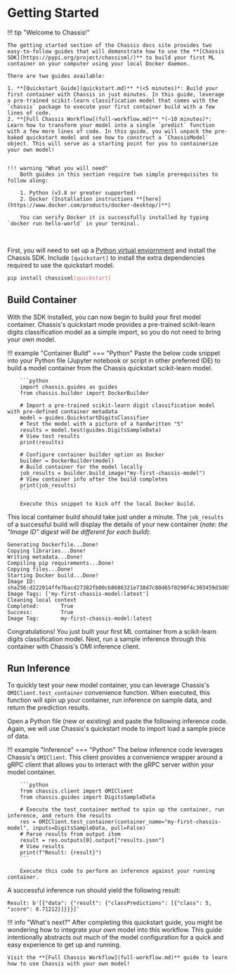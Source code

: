 
# Getting Started

!!! tip "Welcome to Chassis!"

    The getting started section of the Chassis docs site provides two easy-to-follow guides that will demonstrate how to use the **[Chassis SDK](https://pypi.org/project/chassisml/)** to build your first ML container on your computer using your local Docker daemon.

    There are two guides available:

    1. **[Quickstart Guide](quickstart.md)** *(<5 minutes)*: Build your first container with Chassis in just minutes. In this guide, leverage a pre-trained scikit-learn classification model that comes with the `chassis` package to execute your first container build with a few lines of code.
    2. **[Full Chassis Workflow](full-workflow.md)** *(~10 minutes)*: Learn how to transform your model into a single `predict` function with a few more lines of code. In this guide, you will unpack the pre-baked quickstart model and see how to construct a `ChassisModel` object. This will serve as a starting point for you to containerize your own model!  


    !!! warning "What you will need"
        Both guides in this section require two simple prerequisites to follow along:

        1. Python (v3.8 or greater supported)
        2. Docker (Installation instructions **[here](https://www.docker.com/products/docker-desktop/)**) 

        You can verify Docker it is successfully installed by typing `docker run hello-world` in your terminal.  

<br>


First, you will need to set up a [Python virtual enviornment](https://realpython.com/what-is-pip/#using-pip-in-a-python-virtual-environment) and install the Chassis SDK. Include `[quickstart]` to install the extra dependencies required to use the quickstart model. 


```bash
pip install chassisml[quickstart]
```

## Build Container

With the SDK installed, you can now begin to build your first model container. Chassis's quickstart mode provides a pre-trained scikit-learn digits classification model as a simple import, so you do not need to bring your own model.


!!! example "Container Build"
    === "Python"
        Paste the below code snippet into your Python file (Jupyter notebook or script in other preferred IDE) to build a model container from the Chassis quickstart scikit-learn model.


        ```python
        import chassis.guides as guides
        from chassis.builder import DockerBuilder

        # Import a pre-trained scikit-learn digit classification model with pre-defined container metadata
        model = guides.QuickstartDigitsClassifier
        # Test the model with a picture of a handwritten "5"
        results = model.test(guides.DigitsSampleData)
        # View test results
        print(results)

        # Configure container builder option as Docker
        builder = DockerBuilder(model)
        # Build container for the model locally
        job_results = builder.build_image("my-first-chassis-model")
        # View container info after the build completes
        print(job_results)
        ```

        Execute this snippet to kick off the local Docker build.

This local container build should take just under a minute. The `job_results` of a successful build will display the details of your new container (*note: the "Image ID" digest will be different for each build*):

```
Generating Dockerfile...Done!
Copying libraries...Done!
Writing metadata...Done!     
Compiling pip requirements...Done!
Copying files...Done!   
Starting Docker build...Done!
Image ID: sha256:d222014ffe7bacd27382fb00cb8686321e738d7c80d65f0290f4c303459d3d65
Image Tags: ['my-first-chassis-model:latest']
Cleaning local context
Completed:       True
Success:         True
Image Tag:       my-first-chassis-model:latest
```

Congratulations! You just built your first ML container from a scikit-learn digits classification model. Next, run a sample inference through this container with Chassis's OMI inference client.

## Run Inference

To quickly test your new model container, you can leverage Chassis's `OMIClient.test_container` convenience function. When executed, this function will spin up your container, run inference on sample data, and return the prediction results.

Open a Python file (new or existing) and paste the following inference code. Again, we will use Chassis's quickstart mode to import load a sample piece of data.

!!! example "Inference"
    === "Python"
        The below inference code leverages Chassis's `OMIClient`. This client provides a convenience wrapper around a gRPC client that allows you to interact with the gRPC server within your model container. 

        ```python
        from chassis.client import OMIClient
        from chassis.guides import DigitsSampleData

        # Execute the test_container method to spin up the container, run inference, and return the results
        res = OMIClient.test_container(container_name="my-first-chassis-model", inputs=DigitsSampleData, pull=False)
        # Parse results from output item 
        result = res.outputs[0].output["results.json"]
        # View results
        print(f"Result: {result}")
        ```

        Execute this code to perform an inference against your running container. 

A successful inference run should yield the following result:

```
Result: b'[{"data": {"result": {"classPredictions": [{"class": 5, "score": 0.71212}]}}}]'
```

!!! info "What's next?"
    After completing this quickstart guide, you might be wondering how to integrate *your own* model into this workflow. This guide intentionally abstracts out much of the model configuration for a quick and easy experience to get up and running.

    Visit the **[Full Chassis Workflow](full-workflow.md)** guide to learn how to use Chassis with your own model!  





